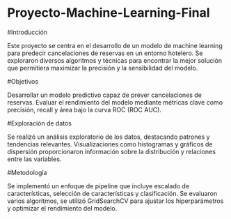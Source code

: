 # Proyecto-Machine-Learning-Final
#Introducción

Este proyecto se centra en el desarrollo de un modelo de machine learning para predecir cancelaciones de reservas en un entorno hotelero. Se exploraron diversos algoritmos y técnicas para encontrar la mejor solución que permitiera maximizar la precisión y la sensibilidad del modelo.

#Objetivos

Desarrollar un modelo predictivo capaz de prever cancelaciones de reservas.
Evaluar el rendimiento del modelo mediante métricas clave como precisión, recall y área bajo la curva ROC (ROC AUC).

#Exploración de datos

Se realizó un análisis exploratorio de los datos, destacando patrones y tendencias relevantes. Visualizaciones como histogramas y gráficos de dispersión proporcionaron información sobre la distribución y relaciones entre las variables.

#Metodología

Se implementó un enfoque de pipeline que incluye escalado de características, selección de características y clasificación. Se evaluaron varios algoritmos, se utilizó GridSearchCV para ajustar los hiperparámetros y optimizar el rendimiento del modelo.
